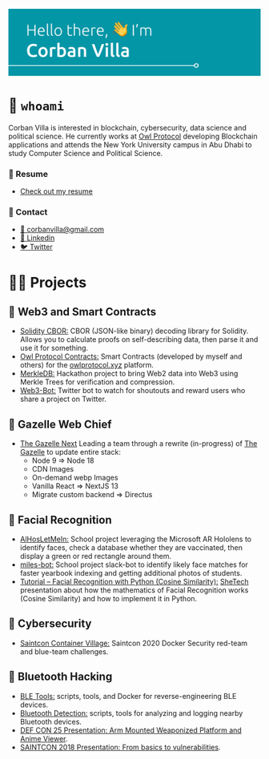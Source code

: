 ![Hello There, I'm Corban Villa](./CorbanBanner.svg)

# 🙋 `whoami`

Corban Villa is interested in blockchain, cybersecurity, data science and political science. He currently works at [Owl Protocol](https://owlprotocol.xyz) developing Blockchain applications and attends the New York University campus in Abu Dhabi to study Computer Science and Political Science.

### 📃 Resume
- [Check out my resume](./CorbanVillaResume.pdf)
### 💬 Contact
- [📨 corbanvilla@gmail.com](mailto:corbanvilla@gmail.com)
- [👥 Linkedin](https://www.linkedin.com/in/corbanvilla/)
- [🐦 Twitter](https://twitter.com/Animcogn)

# 🧑‍🏫 Projects

## 💠 Web3 and Smart Contracts
- [Solidity CBOR:](https://github.com/owlprotocol/solidity-cbor) CBOR (JSON-like binary) decoding library for Solidity. Allows you to calculate proofs on self-describing data, then parse it and use it for something.
- [Owl Protocol Contracts:](https://github.com/owlprotocol/contracts) Smart Contracts (developed by myself and others) for the [owlprotocol.xyz](https://owlprotocol.xyz) platform.
- [MerkleDB:](https://github.com/owlprotocol/merkledb) Hackathon project to bring Web2 data into Web3 using Merkle Trees for verification and compression.
- [Web3-Bot:](https://github.com/owlprotocol/web3-bot) Twitter bot to watch for shoutouts and reward users who share a project on Twitter.

## 🦌 Gazelle Web Chief
- [The Gazelle Next](https://github.com/thegazelle-ad/gazelle-server-next) Leading a team through a rewrite (in-progress) of [The Gazelle](thegazelle.org/) to update entire stack:
  - Node 9 => Node 18
  - CDN Images
  - On-demand webp Images
  - Vanilla React => NextJS 13
  - Migrate custom backend => Directus

## 🫥 Facial Recognition
- [AlHosLetMeIn:](https://github.com/corbanvilla/AlHosLetMeIn) School project leveraging the Microsoft AR Hololens to identify faces, check a database whether they are vaccinated, then display a green or red rectangle around them.
- [miles-bot:](https://github.com/corbanvilla/miles) School project slack-bot to identify likely face matches for faster yearbook indexing and getting additional photos of students.
- [Tutorial – Facial Recognition with Python (Cosine Similarity):](https://www.youtube.com/watch?v=cOZ9emGgiaY) [SheTech](https://shetechexplorer.com/) presentation about how the mathematics of Facial Recognition works (Cosine Similarity) and how to implement it in Python.

## 🔑 Cybersecurity
- [Saintcon Container Village:](https://github.com/corbanvilla/saintcon-container-village) Saintcon 2020 Docker Security red-team and blue-team challenges.

## 🔧 Bluetooth Hacking
- [BLE Tools:](https://github.com/corbanvilla/BLETools) scripts, tools, and Docker for reverse-engineering BLE devices.
- [Bluetooth Detection:](https://github.com/corbanvilla/BluetoothDetection) scripts, tools for analyzing and logging nearby Bluetooth devices.
- [DEF CON 25 Presentation: Arm Mounted Weaponized Platform and Anime Viewer](https://youtu.be/4o9nKWI0lXM).
- [SAINTCON 2018 Presentation: From basics to vulnerabilities](https://youtu.be/fAKizRuEQOw).
